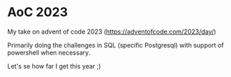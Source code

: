 # AoC 2023

My take on advent of code 2023 (https://adventofcode.com/2023/day/)

Primarily doing the challenges in SQL (specific Postgresql) with support of powershell when necessary.

Let's se how far I get this year ;)
